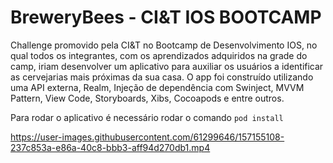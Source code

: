 # BreweryBees - CI&amp;T IOS BOOTCAMP


Challenge promovido pela CI&T no Bootcamp de Desenvolvimento IOS, no qual todos os integrantes, com os aprendizados adquiridos na grade do camp, iriam desenvolver um aplicativo para auxiliar os usuários a identificar as cervejarias mais próximas da sua casa. O app foi construído utilizando uma API externa, Realm, Injeção de dependência com Swinject, MVVM Pattern, View Code, Storyboards, Xibs, Cocoapods e entre outros.

Para rodar o aplicativo é necessário rodar o comando `pod install`

https://user-images.githubusercontent.com/61299646/157155108-237c853a-e86a-40c8-bbb3-aff94d270db1.mp4

